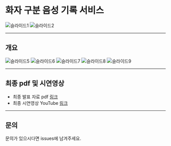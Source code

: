 #  화자 구분 음성 기록 서비스

![슬라이드1](https://user-images.githubusercontent.com/76423415/120754527-c1d14780-c547-11eb-8256-9bf429f22242.PNG)
![슬라이드2](https://user-images.githubusercontent.com/76423415/120754594-d44b8100-c547-11eb-8c88-8ebc39793a8f.PNG)

---

## 개요

![슬라이드5](https://user-images.githubusercontent.com/76423415/120754622-e0cfd980-c547-11eb-879a-1dbad6e3047b.PNG)
![슬라이드6](https://user-images.githubusercontent.com/76423415/120754625-e3caca00-c547-11eb-9372-8456db3bcfd6.PNG)
![슬라이드7](https://user-images.githubusercontent.com/76423415/120754629-e6c5ba80-c547-11eb-923f-72f2e41e627f.PNG)
![슬라이드8](https://user-images.githubusercontent.com/76423415/120754636-e9281480-c547-11eb-8532-1ac44b166586.PNG)
![슬라이드9](https://user-images.githubusercontent.com/76423415/120754643-eb8a6e80-c547-11eb-9ba3-0633c17283d2.PNG)

---

## 최종 pdf 및 시연영상

* 최종 발표 자료 pdf [링크](https://drive.google.com/file/d/1ZEVvhGZq94GjS4oc-byctZY2eP-lOKSc/view?usp=sharing)
* 최종 시연영상 YouTube [링크](https://youtu.be/KV9_4WKLWKY)

---
## 문의
문의가 있으시다면 issues에 남겨주세요.
